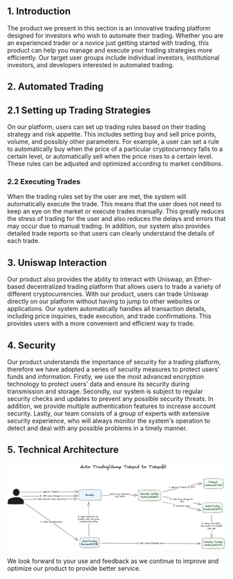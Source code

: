 ## 1. Introduction

The product we present in this section is an innovative trading platform designed for investors who wish to automate their trading. Whether you are an experienced trader or a novice just getting started with trading, this product can help you manage and execute your trading strategies more efficiently. Our target user groups include individual investors, institutional investors, and developers interested in automated trading.

## 2. Automated Trading

## 2.1 Setting up Trading Strategies

On our platform, users can set up trading rules based on their trading strategy and risk appetite. This includes setting buy and sell price points, volume, and possibly other parameters. For example, a user can set a rule to automatically buy when the price of a particular cryptocurrency falls to a certain level, or automatically sell when the price rises to a certain level. These rules can be adjusted and optimized according to market conditions.

### 2.2 Executing Trades

When the trading rules set by the user are met, the system will automatically execute the trade. This means that the user does not need to keep an eye on the market or execute trades manually. This greatly reduces the stress of trading for the user and also reduces the delays and errors that may occur due to manual trading. In addition, our system also provides detailed trade reports so that users can clearly understand the details of each trade.

## 3. Uniswap Interaction

Our product also provides the ability to interact with Uniswap, an Ether-based decentralized trading platform that allows users to trade a variety of different cryptocurrencies. With our product, users can trade Uniswap directly on our platform without having to jump to other websites or applications. Our system automatically handles all transaction details, including price inquiries, trade execution, and trade confirmations. This provides users with a more convenient and efficient way to trade.

## 4. Security

Our product understands the importance of security for a trading platform, therefore we have adopted a series of security measures to protect users' funds and information. Firstly, we use the most advanced encryption technology to protect users' data and ensure its security during transmission and storage. Secondly, our system is subject to regular security checks and updates to prevent any possible security threats. In addition, we provide multiple authentication features to increase account security. Lastly, our team consists of a group of experts with extensive security experience, who will always monitor the system's operation to detect and deal with any possible problems in a timely manner.

## 5. Technical Architecture

![](../../../images/autotrading.png)

We look forward to your use and feedback as we continue to improve and optimize our product to provide better service.